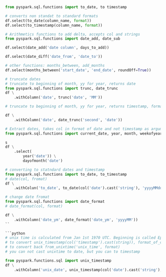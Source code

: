 ```python
from pyspark.sql.functions import to_date, to timestamp

# converts non standat to standard formats
df.select(to_date(column_name, format))
df.select(to_timestamp(column_name, format))

```

```python
# Arithmetics functions to add delta, accepts col and strings
from pyspark.sql.functions import date_add, date_sub

df.select(date_add('date column', days_to_add))

df.select(date_diff('date_from', 'date_to'))

# other functions: months_between, add_months
df.select(months_between('start_date', 'end_date', roundOff=True))

```

```python
# truncate dates
# truncate to beginning of month, yy for year, returns date
from pyspark.sql.functions import trunc, date_trunc
df \
	.withColumn('date', trunc('date', 'MM'))

# truncate to beginning of month, yy for year, returns timestamp, format goes first

df \
	.withColumn('date', date_trunc('second', 'date'))
```

```python
# Extract dates, takes col in format of date and not timestamp as argument
from pyspark.sql.functions import current_date, year, month, weekofyear, dayofyear, dayofmonth, dayofweek

s
df \
	.select(
		year('date')) \
		dayofmonth('date')
```

```python
# converting to statndard dates and timestamp
from pyspark.sql.functions import to_date, to_timestamp
# date(col, fromat)
df \
	.withColun('to_date', to_date(col('date').cast('string'), 'yyyyMMdd'))

```

```python
# change date fromat
from pyspark.sql.functions import date_format
# date_format(col, format)

df \
	.withColumn('date_ym', date_format('date_ym', 'yyyyMM'))
``

```python
# unix time is calculated from Jan 1st 1970 UTC. Beginning is called Epoch and incremented by 1 every second
# to convert unix_timestamp(col('timestamp').cast(string)), format_of_column)
# to convert back from_unixtime('unix_time', format)
# you can not cast unixtime to date, but you can to timestamp

from pyspark.functions.sql import unix_timestamp
df \
	.withColumn('unix_date', unix_timestamp(col('date').cast('string'), 'yyyyMMdd'))
```